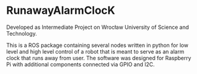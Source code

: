 # RunawayAlarmClocK
Developed as Intermediate Project on Wrocław University of Science and Technology.

This is a ROS package containing several nodes written in python for low level and high level control of a robot that is meant to serve as an alarm clock that runs away from user.
The software was designed for Raspberry Pi with additional components connected via GPIO and I2C.
